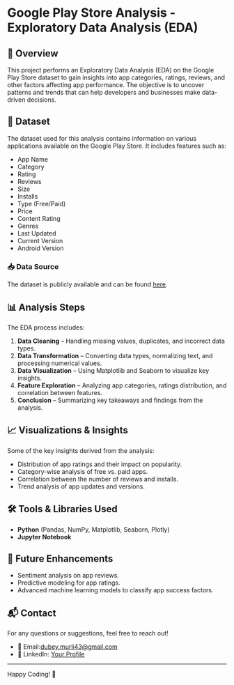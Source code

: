 # Google Play Store Analysis - Exploratory Data Analysis (EDA)

## 📌 Overview
This project performs an Exploratory Data Analysis (EDA) on the Google Play Store dataset to gain insights into app categories, ratings, reviews, and other factors affecting app performance. The objective is to uncover patterns and trends that can help developers and businesses make data-driven decisions.

## 📂 Dataset
The dataset used for this analysis contains information on various applications available on the Google Play Store. It includes features such as:
- App Name
- Category
- Rating
- Reviews
- Size
- Installs
- Type (Free/Paid)
- Price
- Content Rating
- Genres
- Last Updated
- Current Version
- Android Version

### 📥 Data Source
The dataset is publicly available and can be found [here](https://www.kaggle.com/datasets/lava18/google-play-store-apps).

## 📊 Analysis Steps
The EDA process includes:
1. **Data Cleaning** – Handling missing values, duplicates, and incorrect data types.
2. **Data Transformation** – Converting data types, normalizing text, and processing numerical values.
3. **Data Visualization** – Using Matplotlib and Seaborn to visualize key insights.
4. **Feature Exploration** – Analyzing app categories, ratings distribution, and correlation between features.
5. **Conclusion** – Summarizing key takeaways and findings from the analysis.

## 📈 Visualizations & Insights
Some of the key insights derived from the analysis:
- Distribution of app ratings and their impact on popularity.
- Category-wise analysis of free vs. paid apps.
- Correlation between the number of reviews and installs.
- Trend analysis of app updates and versions.

## 🛠 Tools & Libraries Used
- **Python** (Pandas, NumPy, Matplotlib, Seaborn, Plotly)
- **Jupyter Notebook**

## 🚀 Future Enhancements
- Sentiment analysis on app reviews.
- Predictive modeling for app ratings.
- Advanced machine learning models to classify app success factors.

## 📬 Contact
For any questions or suggestions, feel free to reach out!
- 📧 Email:dubey.murli43@gmail.com
- 🔗 LinkedIn: [Your Profile](https://www.linkedin.com/in/murlidhar-dubey-7644a027b/)

---
Happy Coding! 🚀

